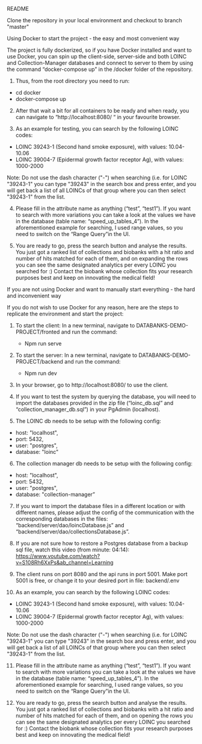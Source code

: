 README

Clone the repository in your local environment and checkout to branch "master"

Using Docker to start the project - the easy and most convenient way

The project is fully dockerized, so if you have Docker installed and want to use Docker, you can spin up the client-side, server-side and both LOINC and Collection-Manager databases and connect to server to them by using the command “docker-compose up” in the /docker folder of the repository. 

1. Thus, from the root directory you need to run:
- cd docker
- docker-compose up

2. After that wait a bit for all containers to be ready and when ready, you can navigate to “http://localhost:8080/ “ in your favourite browser.

3. As an example for testing, you can search by the following LOINC codes:
* LOINC 39243-1 (Second hand smoke exposure), with values: 10.04-10.06
* LOINC 39004-7 (Epidermal growth factor receptor Ag), with values: 1000-2000

Note: Do not use the dash character ("-") when searching (i.e. for LOINC "39243-1" you can type "39243" in the search box and press enter, and you will get back a list of all LOINCs of that group where you can then select "39243-1" from the list.

4. Please fill in the attribute name as anything (“test”, “test1”). If you want to search with more variations you can take a look at the values we have in the database (table name: “speed_up_tables_4”). In the aforementioned example for searching, I used range values, so you need to switch on the “Range Query”in the UI.

5. You are ready to go, press the search button and analyse the results. You just got a ranked list of collections and biobanks with a hit ratio and number of hits matched for each of them, and on expanding the rows you can see the same designated analytics per every LOINC you searched for :) 
Contact the biobank whose collection fits your research purposes best and keep on innovating the medical field!  


If you are not using Docker and want to manually start everything - the hard and inconvenient way

If you do not wish to use Docker for any reason, here are the steps to replicate the environment and start the project:

1. To start the client:
	In a new terminal, navigate to DATABANKS-DEMO-PROJECT/fronted and run the command:
    - Npm run serve

2. To start the server:
	In a new terminal, navigate to DATABANKS-DEMO-PROJECT/backend and run the command:
    - Npm run dev

3. In your browser, go to http://localhost:8080/ to use the client.

4. If you want to test the system by querying the database, you will need to import the databases provided in the zip file (“loinc_db.sql” and “collection_manager_db.sql”) in your PgAdmin (localhost). 

5. The LOINC db needs to be setup with the following config:
- host: "localhost",
- port: 5432,
- user: "postgres",
- database: "loinc"

6. The collection manager db needs to be setup with the following config:
- host: "localhost",
- port: 5432,
- user: "postgres",
- database: "collection-manager”

7. If you want to import the database files in a different location or with different names, please adjust the config of the communication with the corresponding databases in the files: “backend/server/dao/loincDatabase.js” and “backend/server/dao/collectionsDatabase.js”.

8. If you are not sure how to restore a Postgres database from a backup sql file, watch this video (from minute: 04:14): https://www.youtube.com/watch?v=S108Rh6XxPs&ab_channel=Learning

9. The client runs on port 8080 and the api runs in port 5001. Make port 5001 is free, or change it to your desired port in file: backend/.env

10. As an example, you can search by the following LOINC codes: 
* LOINC 39243-1 (Second hand smoke exposure), with values: 10.04-10.06
* LOINC 39004-7 (Epidermal growth factor receptor Ag), with values: 1000-2000

Note: Do not use the dash character ("-") when searching (i.e. for LOINC "39243-1" you can type "39243" in the search box and press enter, and you will get back a list of all LOINCs of that group where you can then select "39243-1" from the list.

11. Please fill in the attribute name as anything (“test”, “test1”). If you want to search with more variations you can take a look at the values we have in the database (table name: “speed_up_tables_4”). In the aforementioned example for searching, I used range values, so you need to switch on the “Range Query”in the UI.

12. You are ready to go, press the search button and analyse the results. You just got a ranked list of collections and biobanks with a hit ratio and number of hits matched for each of them, and on opening the rows you can see the same designated analytics per every LOINC you searched for :)
Contact the biobank whose collection fits your research purposes best and keep on innovating the medical field!  

